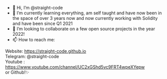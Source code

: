 - 👋 Hi, I’m @straight-code
- 🌱 I’m currently learning everything, am self taught and have now been in the space of over 3 years now and now currently working with Solidity and have been since Q1 2021
- 💞️ I’m looking to collaborate on a few open source projects in the year 2022! 
- 📫 How to reach me:


Website: https://straight-code.github.io
<br>
Telegram: @straight-code 
<br>
Youtube : https://www.youtube.com/channel/UC2xGShd5vc9FRT4wpeXYepw
<br>
or Github!✨
